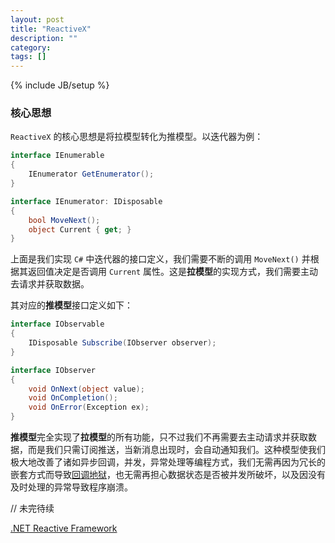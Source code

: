 ```yaml
---
layout: post
title: "ReactiveX"
description: ""
category: 
tags: []
---
```

{% include JB/setup %}

### 核心思想

`ReactiveX` 的核心思想是将拉模型转化为推模型。以迭代器为例：

```csharp
interface IEnumerable
{
    IEnumerator GetEnumerator();
}

interface IEnumerator: IDisposable
{
    bool MoveNext();
    object Current { get; }
}

```

上面是我们实现 `C#` 中迭代器的接口定义，我们需要不断的调用 `MoveNext()` 并根据其返回值决定是否调用 `Current` 属性。这是**拉模型**的实现方式，我们需要主动去请求并获取数据。

其对应的**推模型**接口定义如下：

```csharp
interface IObservable
{
    IDisposable Subscribe(IObserver observer);
}

interface IObserver
{
    void OnNext(object value);
    void OnCompletion();
    void OnError(Exception ex);
}
```

**推模型**完全实现了**拉模型**的所有功能，只不过我们不再需要去主动请求并获取数据，而是我们只需订阅推送，当新消息出现时，会自动通知我们。这种模型使我们极大地改善了诸如异步回调，并发，异常处理等编程方式，我们无需再因为冗长的嵌套方式而导致[回调地狱](http://callbackhell.com/)，也无需再担心数据状态是否被并发所破坏，以及因没有及时处理的异常导致程序崩溃。

// 未完待续


[.NET Reactive Framework](https://www.youtube.com/watch?v=looJcaeboBY)